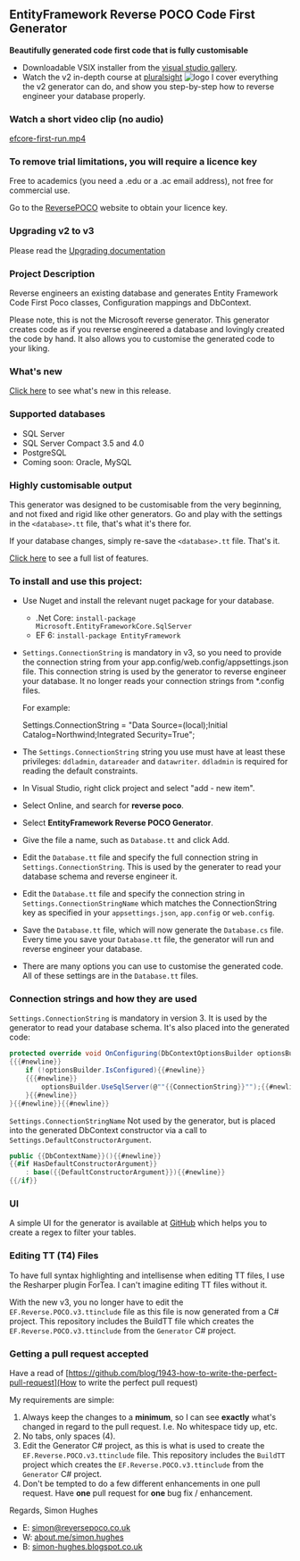 ## EntityFramework Reverse POCO Code First Generator

**Beautifully generated code first code that is fully customisable**
* Downloadable VSIX installer from the [visual studio gallery](https://marketplace.visualstudio.com/items?itemName=SimonHughes.EntityFrameworkReversePOCOGenerator).
* Watch the v2 in-depth course at [pluralsight](https://app.pluralsight.com/library/courses/code-first-entity-framework-legacy-databases/table-of-contents) ![logo](http://www.simonhughes.co.uk/pluralsight-logo-tiny.png) I cover everything the v2 generator can do, and show you step-by-step how to reverse engineer your database properly.

### Watch a short video clip (no audio)
[efcore-first-run.mp4](https://reversepocostorage.blob.core.windows.net/public-file-share/efcore-first-run.mp4)

### To remove trial limitations, you will require a licence key
Free to academics (you need a .edu or a .ac email address), not free for commercial use.

Go to the [ReversePOCO](https://www.reversepoco.co.uk) website to obtain your licence key.

### Upgrading v2 to v3
Please read the [Upgrading documentation](https://github.com/sjh37/EntityFramework-Reverse-POCO-Code-First-Generator/wiki/Upgrading-from-v2-to-v3)

### Project Description

Reverse engineers an existing database and generates Entity Framework Code
First Poco classes, Configuration mappings and DbContext.

Please note, this is not the Microsoft reverse generator.
This generator creates code as if you reverse engineered a database and lovingly created the code by hand. 
It also allows you to customise the generated code to your liking.

### What's new

[Click here](https://github.com/sjh37/EntityFramework-Reverse-POCO-Code-First-Generator/releases) to see what's new in this release.

### Supported databases

* SQL Server
* SQL Server Compact 3.5 and 4.0
* PostgreSQL
* Coming soon: Oracle, MySQL

### Highly customisable output

This generator was designed to be customisable from the very beginning,
and not fixed and rigid like other generators.
Go and play with the settings in the `<database>.tt` file, that's what it's there for.

If your database changes, simply re-save the `<database>.tt` file. That's it.

[Click here](https://github.com/sjh37/efreversepoco/wiki/Full-control-over-the-generated-code) to see a full list of features.

### To install and use this project:
* Use Nuget and install the relevant nuget package for your database.
  - .Net Core: `install-package Microsoft.EntityFrameworkCore.SqlServer`
  - EF 6: `install-package EntityFramework`
* `Settings.ConnectionString` is mandatory in v3, so you need to provide the connection string from your app.config/web.config/appsettings.json file. This connection string is used by the generator to reverse engineer your database. It no longer reads your connection strings from *.config files.

   For example:

   Settings.ConnectionString = "Data Source=(local);Initial Catalog=Northwind;Integrated Security=True";
* The `Settings.ConnectionString` string you use must have at least these privileges: `ddladmin`, `datareader` and `datawriter`. `ddladmin` is required for reading the default constraints.
* In Visual Studio, right click project and select "add - new item".
* Select Online, and search for **reverse poco**.
* Select **EntityFramework Reverse POCO Generator**.
* Give the file a name, such as `Database.tt` and click Add.
* Edit the `Database.tt` file and specify the full connection string in `Settings.ConnectionString`. This is used by the generater to read your database schema and reverse engineer it.
* Edit the `Database.tt` file and specify the connection string in `Settings.ConnectionStringName` which matches the ConnectionString key as specified in your `appsettings.json`, `app.config` or `web.config`.
* Save the `Database.tt` file, which will now generate the `Database.cs` file. Every time you save your `Database.tt` file, the generator will run and reverse engineer your database.
* There are many options you can use to customise the generated code. All of these settings are in the `Database.tt` files.

### Connection strings and how they are used
`Settings.ConnectionString` is mandatory in version 3. It is used by the generator to read your database schema. It's also placed into the generated code:

```c#
protected override void OnConfiguring(DbContextOptionsBuilder optionsBuilder){{#newline}}
{{{#newline}}
    if (!optionsBuilder.IsConfigured){{#newline}}
    {{{#newline}}
        optionsBuilder.UseSqlServer(@""{{ConnectionString}}"");{{#newline}}
    }{{#newline}}
}{{#newline}}{{#newline}}
```

`Settings.ConnectionStringName` Not used by the generator, but is placed into the generated DbContext constructor via a call to `Settings.DefaultConstructorArgument`.

```c#
public {{DbContextName}}(){{#newline}}
{{#if HasDefaultConstructorArgument}}
    : base({{DefaultConstructorArgument}}){{#newline}}
{{/if}}
```

### UI

A simple UI for the generator is available at
[GitHub](https://github.com/sjh37/EntityFramework-Reverse-POCO-Generator-UI) which helps you to create a regex to filter your tables.

### Editing TT (T4) Files
To have full syntax highlighting and intellisense when editing TT files, I use the Resharper plugin ForTea. I can't imagine editing TT files without it.

With the new v3, you no longer have to edit the `EF.Reverse.POCO.v3.ttinclude` file as this file is now generated from a C# project. This repository includes the BuildTT file which creates the `EF.Reverse.POCO.v3.ttinclude` from the `Generator` C# project.

### Getting a pull request accepted
Have a read of [https://github.com/blog/1943-how-to-write-the-perfect-pull-request](How to write the perfect pull request)

My requirements are simple:

1. Always keep the changes to a **minimum**, so I can see **exactly** what's changed in regard to the pull request. I.e. No whitespace tidy up, etc.
2. No tabs, only spaces (4).
3. Edit the Generator C# project, as this is what is used to create the `EF.Reverse.POCO.v3.ttinclude` file. This repository includes the `BuildTT` project which creates the `EF.Reverse.POCO.v3.ttinclude` from the `Generator` C# project.
4. Don't be tempted to do a few different enhancements in one pull request. Have **one** pull request for **one** bug fix / enhancement.

Regards,
Simon Hughes

* E: [simon@reversepoco.co.uk](mailto:simon@reversepoco.co.uk)
* W: [about.me/simon.hughes](http://about.me/simon.hughes)
* B: [simon-hughes.blogspot.co.uk](http://simon-hughes.blogspot.co.uk)
